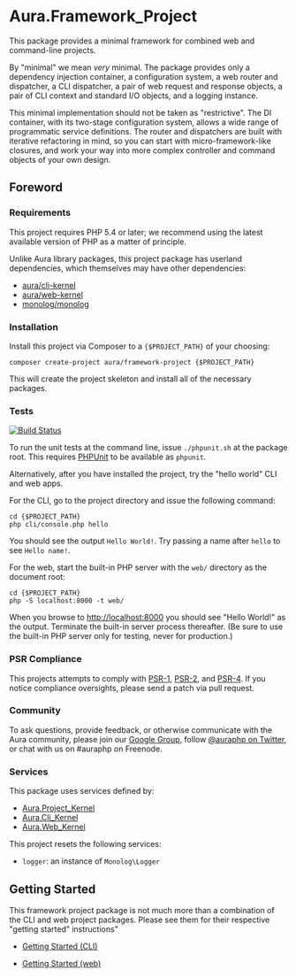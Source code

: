 # Aura.Framework_Project

This package provides a minimal framework for combined web and command-line projects.

By "minimal" we mean *very* minimal. The package provides only a dependency
injection container, a configuration system, a web router and dispatcher, a CLI dispatcher, a pair of web request and response objects, a pair of CLI context and standard I/O objects, and a logging instance.

This minimal implementation should not be taken as "restrictive". The DI
container, with its two-stage configuration system, allows a wide range of
programmatic service definitions. The router and dispatchers are built with
iterative refactoring in mind, so you can start with micro-framework-like
closures, and work your way into more complex controller and command objects of
your own design.

## Foreword

### Requirements

This project requires PHP 5.4 or later; we recommend using the latest available version of PHP as a matter of principle.

Unlike Aura library packages, this project package has userland dependencies, which themselves may have other dependencies:

- [aura/cli-kernel](https://packagist.org/packages/aura/cli-kernel)
- [aura/web-kernel](https://packagist.org/packages/aura/web-kernel)
- [monolog/monolog](https://packagist.org/packages/monolog/monolog)

### Installation

Install this project via Composer to a `{$PROJECT_PATH}` of your choosing:

    composer create-project aura/framework-project {$PROJECT_PATH}

This will create the project skeleton and install all of the necessary packages.

### Tests

[![Build Status](https://travis-ci.org/settermjd/simple-auraframework-project.svg)](https://travis-ci.org/settermjd/simple-auraframework-project)

To run the unit tests at the command line, issue `./phpunit.sh` at the package root. This requires [PHPUnit](http://phpunit.de/) to be available as `phpunit`.

Alternatively, after you have installed the project, try the "hello world" CLI and web apps.

For the CLI, go to the project directory and issue the following command:

    cd {$PROJECT_PATH}
    php cli/console.php hello

You should see the output `Hello World!`. Try passing a name after `hello` to
see `Hello name!`.

For the web, start the built-in PHP server with the `web/` directory as the document root:

    cd {$PROJECT_PATH}
    php -S localhost:8000 -t web/

When you browse to <http://localhost:8000> you should see "Hello World!" as the output. Terminate the built-in server process thereafter. (Be sure to use the built-in PHP server only for testing, never for production.)

### PSR Compliance

This projects attempts to comply with [PSR-1][], [PSR-2][], and [PSR-4][]. If you notice compliance oversights, please send a patch via pull request.

[PSR-1]: https://github.com/php-fig/fig-standards/blob/master/accepted/PSR-1-basic-coding-standard.md
[PSR-2]: https://github.com/php-fig/fig-standards/blob/master/accepted/PSR-2-coding-style-guide.md
[PSR-4]: https://github.com/php-fig/fig-standards/blob/master/accepted/PSR-4-autoloader.md

### Community

To ask questions, provide feedback, or otherwise communicate with the Aura community, please join our [Google Group](http://groups.google.com/group/auraphp), follow [@auraphp on Twitter](http://twitter.com/auraphp), or chat with us on #auraphp on Freenode.

### Services

This package uses services defined by:

- [Aura.Project_Kernel](https://github.com/auraphp/Aura.Project_Kernel#services)
- [Aura.Cli_Kernel](https://github.com/auraphp/Aura.Cli_Kernel#services)
- [Aura.Web_Kernel](https://github.com/auraphp/Aura.Web_Kernel#services)

This project resets the following services:

- `logger`: an instance of `Monolog\Logger`

## Getting Started

This framework project package is not much more than a combination of the CLI and web project packages. Please see them for their respective "getting started" instructions"

- [Getting Started (CLI)](https://github.com/auraphp/Aura.Cli_Project#getting-started)

- [Getting Started (web)](https://github.com/auraphp/Aura.Web_Project#getting-started)

